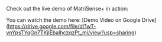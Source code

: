 
Check out the live demo of MatriSense+ in action:

You can watch the demo here: [Demo Video on Google Drive] (https://drive.google.com/file/d/1wT-vnYpsTYqGn7TKjlEbalhczqzPt_mi/view?usp=sharing)
